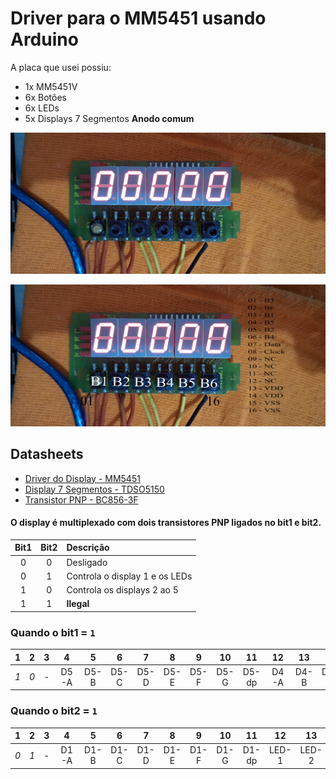 # Driver para o MM5451 usando Arduino
A placa que usei possiu:
* 1x MM5451V
* 6x Botões
* 6x LEDs
* 5x Displays 7 Segmentos **Anodo comum**


![Placa](https://github.com/lucas458/MM5451/blob/main/image/placa.jpg?raw=true "Placa")

![Pinagem da Placa](https://github.com/lucas458/MM5451/blob/main/image/placa_pinos.jpg?raw=true "Pinagem da Placa")

## Datasheets
* [Driver do Display - MM5451](https://github.com/lucas458/MM5451/blob/main/datasheet/MM5451V.PDF)
* [Display 7 Segmentos - TDSO5150](https://github.com/lucas458/MM5451/blob/main/datasheet/tdsx51x0.pdf)
* [Transistor PNP - BC856-3F](https://github.com/lucas458/MM5451/blob/main/datasheet/BC856.PDF)


#### O display é multiplexado com dois transistores **PNP** ligados no bit1 e bit2.

| Bit1 | Bit2 | Descrição |
| :-: | :-: | :- |
| 0 | 0 | Desligado |
| 0 | 1 | Controla o display 1 e os LEDs |
| 1 | 0 | Controla os displays 2 ao 5 |
| 1 | 1 | **Ilegal** |

### Quando o **bit1** = `1`

| 1 | 2 | 3 | 4 | 5 | 6 | 7 | 8 | 9 | 10 | 11 | 12 | 13 | 14 | 15 | 16 | 17 | 18 | 19 | 20 | 21 | 22 | 23 | 24 | 25 | 26 | 27 | 28 | 29 | 30 | 31 | 32 | 33 | 34 | 35
| :-: | :-: | :-: | :-: | :-: | :-: | :-: | :-: |:-: | :-: | :-: | :-: | :-: | :-: | :-: | :-: | :-: | :-: | :-: | :-: | :-: | :-: | :-: | :-: | :-: | :-: |:-: | :-: | :-: | :-: | :-: | :-: | :-: | :-: | :-: |
| _1_ | _0_ | - | D5-A | D5-B | D5-C | D5-D | D5-E | D5-F | D5-G | D5-dp | D4-A | D4-B | D4-C | D4-D | D4-E | D4-F | D4-G| D4-dp | D3-A | D3-B | D3-C | D3-D | D3-E | D3-F | D3-G | D3-dp | D2-A | D2-B | D2-C | D2-D | D2-E | D2-F | D2-G | D2-dp





### Quando o **bit2** = `1`

| 1 | 2 | 3 | 4 | 5 | 6 | 7 | 8 | 9 | 10 | 11 | 12 | 13 | 14 | 15 | 16 | 17 | 18 | 19 | 20 | 21 | 22 | 23 | 24 | 25 | 26 | 27 | 28 | 29 | 30 | 31 | 32 | 33 | 34 | 35
| :-: | :-: | :-: | :-: | :-: | :-: | :-: | :-: |:-: | :-: | :-: | :-: | :-: | :-: | :-: | :-: | :-: | :-: | :-: | :-: | :-: | :-: | :-: | :-: | :-: | :-: |:-: | :-: | :-: | :-: | :-: | :-: | :-: | :-: | :-: |
| _0_ | _1_ | - | D1-A | D1-B | D1-C | D1-D | D1-E | D1-F | D1-G | D1-dp | LED-1 | LED-2 | LED-3 | LED-4 | LED-5 | LED-6 | - | - | - | - | - | - | - | - | - | - | - | - | - | - | - | - | - | - |
  
